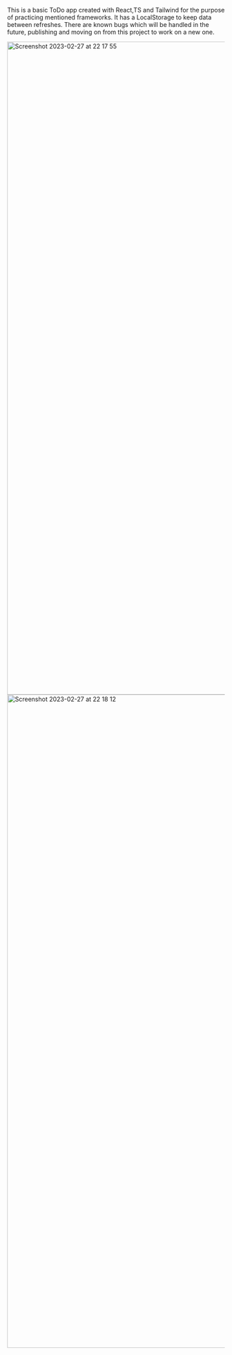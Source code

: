 This is a basic ToDo app created with React,TS and Tailwind for the purpose of practicing mentioned frameworks. 
It has a LocalStorage to keep data between refreshes.
There are known bugs which will be handled in the future, publishing and moving on from this project to work on a new one.


<img width="1511" alt="Screenshot 2023-02-27 at 22 17 55" src="https://user-images.githubusercontent.com/41509029/221661391-d96e0132-720e-48d4-92b1-43c26ec1fe09.png">
<img width="1512" alt="Screenshot 2023-02-27 at 22 18 12" src="https://user-images.githubusercontent.com/41509029/221661406-43df9957-7c25-48cb-be71-cc03f865283e.png">
